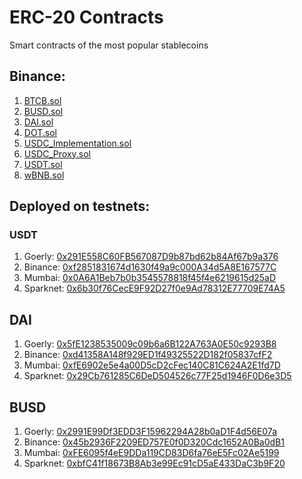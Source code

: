 # ERC-20 Contracts

Smart contracts of the most popular stablecoins

## Binance:

1. [BTCB.sol](./contracts/binance/BTCB.sol)
2. [BUSD.sol](./contracts/binance/BUSD.sol)
3. [DAI.sol](./contracts/binance/DAI.sol)
4. [DOT.sol](./contracts/binance/DOT.sol)
5. [USDC_Implementation.sol](./contracts/binance/USDC_Implementation.sol)
6. [USDC_Proxy.sol](./contracts/binance/USDC_Proxy.sol)
7. [USDT.sol](./contracts/binance/USDT.sol)
8. [wBNB.sol](./contracts/binance/wBNB.sol)


## Deployed on testnets:

### USDT

1. Goerly: [0x291E558C60FB567087D9b87bd62b84Af67b9a376](https://goerli.etherscan.io/token/0x291E558C60FB567087D9b87bd62b84Af67b9a376#code)
2. Binance: [0xf2851831674d1630f49a9c000A34d5A8E167577C](https://testnet.bscscan.com/token/0xf2851831674d1630f49a9c000A34d5A8E167577C#code)
3. Mumbai: [0x0A6A1Beb7b0b3545578818f45f4e6219615d25aD](https://mumbai.polygonscan.com/address/0x0A6A1Beb7b0b3545578818f45f4e6219615d25aD#code)
4. Sparknet: [0x6b30f76CecE9F92D27f0e9Ad78312E77709E74A5](https://explorer.fusespark.io/address/0x6b30f76CecE9F92D27f0e9Ad78312E77709E74A5/contracts#address-tabs)

## DAI

1. Goerly: [0x5fE1238535009c09b6a6B122A763A0E50c9293B8](https://goerli.etherscan.io/token/0x5fe1238535009c09b6a6b122a763a0e50c9293b8#code)
2. Binance: [0xd41358A148f929ED1f49325522D182f05837cfF2](https://testnet.bscscan.com/token/0xd41358a148f929ed1f49325522d182f05837cff2#code)
3. Mumbai: [0xfE6902e5e4a00D5cD2cFec140C81C624A2E1fd7D](https://mumbai.polygonscan.com/address/0xfE6902e5e4a00D5cD2cFec140C81C624A2E1fd7D#code)
4. Sparknet: [0x29Cb761285C6DeD504526c77F25d1946F0D6e3D5](https://explorer.fusespark.io/address/0x29Cb761285C6DeD504526c77F25d1946F0D6e3D5/contracts#address-tabs)

## BUSD

1. Goerly: [0x2991E99Df3EDD3F15962294A28b0aD1F4d56E07a](https://goerli.etherscan.io/address/0x2991E99Df3EDD3F15962294A28b0aD1F4d56E07a#code)
2. Binance: [0x45b2936F2209ED757E0f0D320Cdc1652A0Ba0dB1](https://testnet.bscscan.com/address/0x45b2936F2209ED757E0f0D320Cdc1652A0Ba0dB1#code)
3. Mumbai: [0xFE6095f4eE9DDa119CD83D6fa76eE5Fc02Ae5199](https://mumbai.polygonscan.com/address/0xFE6095f4eE9DDa119CD83D6fa76eE5Fc02Ae5199#code)
4. Sparknet: [0xbfC41f18673B8Ab3e99Ec91cD5aE433DaC3b9F20](https://explorer.fusespark.io/address/0xbfC41f18673B8Ab3e99Ec91cD5aE433DaC3b9F20/contracts#address-tabs)
